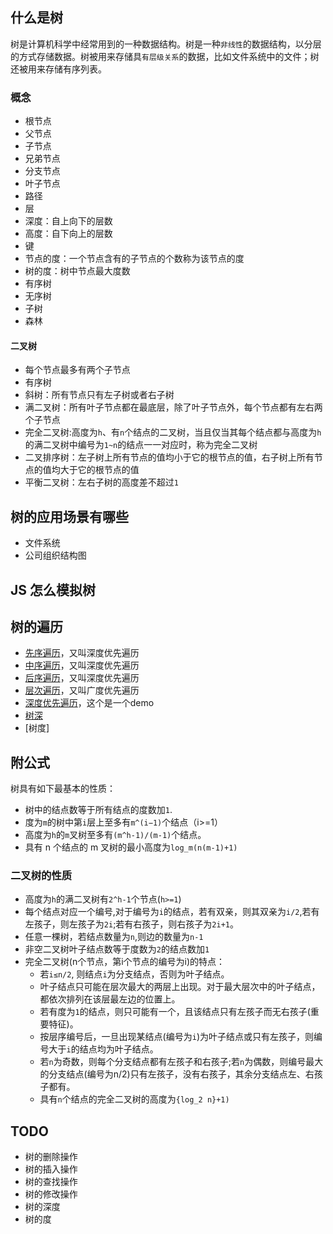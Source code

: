 ## 什么是树
树是计算机科学中经常用到的一种数据结构。树是一种`非线性`的数据结构，以分层的方式存储数据。树被用来存储具`有层级关系`的数据，比如文件系统中的文件；树还被用来存储有序列表。

### 概念

- 根节点
- 父节点
- 子节点
- 兄弟节点
- 分支节点
- 叶子节点
- 路径
- 层
- 深度：自上向下的层数
- 高度：自下向上的层数
- 键
- 节点的度：一个节点含有的子节点的个数称为该节点的度
- 树的度：树中节点最大度数
- 有序树
- 无序树
- 子树
- 森林

#### 二叉树
- 每个节点最多有两个子节点
- 有序树
- 斜树：所有节点只有左子树或者右子树
- 满二叉树：所有叶子节点都在最底层，除了叶子节点外，每个节点都有左右两个子节点
- 完全二叉树:高度为`h`、有`n`个结点的二叉树，当且仅当其每个结点都与高度为`h`的满二叉树中编号为`1~n`的结点一一对应时，称为完全二叉树
- 二叉排序树：左子树上所有节点的值均小于它的根节点的值，右子树上所有节点的值均大于它的根节点的值
- 平衡二叉树：左右子树的高度差不超过`1`


## 树的应用场景有哪些
- 文件系统
- 公司组织结构图

## JS 怎么模拟树

## 树的遍历

- [先序遍历](./pre-order.js)，又叫深度优先遍历
- [中序遍历](./mid-order.js)，又叫深度优先遍历
- [后序遍历](./post-order.js)，又叫深度优先遍历
- [层次遍历](./level-order.js)，又叫广度优先遍历
- [深度优先遍历](./deep-order.js)，这个是一个demo
- [树深](./tree-deep.js)
- [树度]


## 附公式

树具有如下最基本的性质：

* 树中的结点数等于所有结点的度数加`1`.
* 度为`m`的树中第`i`层上至多有`m^(i−1)`个结点（i>=1）
* 高度为`h`的`m`叉树至多有`(m^h-1)/(m-1)`个结点。
* 具有 n 个结点的 m 叉树的最小高度为`log_m(n(m-1)+1)`

### 二叉树的性质

* 高度为`h`的满二叉树有`2^h-1`个节点(`h>=1`)
* 每个结点对应一个编号,对于编号为`i`的结点，若有双亲，则其双亲为`i/2`,若有左孩子，则左孩子为`2i`;若有右孩子，则右孩子为`2i+1`。
* 任意一棵树，若结点数量为`n`,则边的数量为`n-1`
* 非空二叉树叶子结点数等于度数为`2`的结点数加`1`
* 完全二叉树(n个节点，第i个节点的编号为i)的特点：
  * 若`i≤n/2`, 则结点`i`为分支结点，否则为叶子结点。
  * 叶子结点只可能在层次最大的两层上出现。对于最大层次中的叶子结点，都依次排列在该层最左边的位置上。
  * 若有度为`1`的结点，则只可能有一个，且该结点只有左孩子而无右孩子(重要特征)。
  * 按层序编号后，一旦出现某结点(编号为`i`)为叶子结点或只有左孩子，则编号大于`i`的结点均为叶子结点。
  * 若`n`为奇数，则每个分支结点都有左孩子和右孩子;若`n`为偶数，则编号最大的分支结点(编号为n/2)只有左孩子，没有右孩子，其余分支结点左、右孩子都有。
  * 具有`n`个结点的完全二叉树的高度为`{log_2 n}+1)`


## TODO

- 树的删除操作
- 树的插入操作
- 树的查找操作
- 树的修改操作
- 树的深度
- 树的度